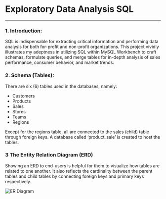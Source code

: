 # Exploratory Data Analysis SQL
---
### 1. Introduction:
SQL is indispensable for extracting critical information and performing data analysis for both for-profit and non-profit organizations. This project vividly illustrates my adeptness in utilizing SQL within MySQL Workbench to craft schemas, formulate queries, and merge tables for in-depth analysis of sales performance, consumer behavior, and market trends.

### 2. Schema (Tables):
There are six (6) tables used in the databases, namely:
- Customers
- Products
- Sales
- Stores
- Teams
- Regions

Except for the regions table, all are connected to the sales (child) table through foreign keys. A database called ‘product_sale’ is created to host the tables.


### 3 The Entity Relation Diagram (ERD)

Showing an ERD to end-users is helpful for them to visualize how tables are related to one another. It also reflects the cardinality between the parent tables and child tables by connecting foreign keys and primary keys respectively.

![ER Diagram](https://miro.medium.com/v2/resize:fit:4800/format:webp/1*vzHgfRZgidN1_lQLlCFZmg.jpeg)
